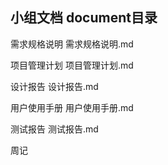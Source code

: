 ## 小组文档 document目录
需求规格说明
需求规格说明.md

项目管理计划
项目管理计划.md

设计报告
设计报告.md

用户使用手册
用户使用手册.md

测试报告
测试报告.md

周记
